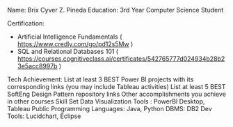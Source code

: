 Name: Brix Cyver Z. Pineda
Education: 3rd Year Computer Science Student

Certification: 
- Artificial Intelligence Fundamentals ( https://www.credly.com/go/pd12s5Mw )
- SQL and Relational Databases 101 ( https://courses.cognitiveclass.ai/certificates/542765777d024934b28b23e5acc8997b )
 

Tech Achievement:
List at least 3 BEST Power BI projects with its corresponding links (you may include Tableau activities)
List at least 5 BEST SoftEng Design Pattern repository links
Other accomplishments you achieve in other courses
Skill Set
Data Visualization Tools :  PowerBI Desktop, Tableau Public
Programming Languages: Java, Python
DBMS: DB2
Dev Tools: Lucidchart, Eclipse

